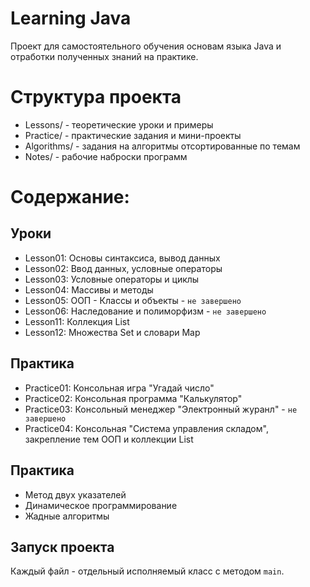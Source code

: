 # Learning Java

Проект для самостоятельного обучения основам языка Java и отработки полученных знаний на практике.

# Структура проекта

- Lessons/ - теоретические уроки и примеры
- Practice/ - практические задания и мини-проекты
- Algorithms/ - задания на алгоритмы отсортированные по темам
- Notes/ - рабочие наброски программ

# Содержание:

## Уроки
- Lesson01: Основы синтаксиса, вывод данных
- Lesson02: Ввод данных, условные операторы
- Lesson03: Условные операторы и циклы
- Lesson04: Массивы и методы
- Lesson05: ООП - Классы и объекты - `не завершено`
- Lesson06: Наследование и полиморфизм - `не завершено`
- Lesson11: Коллекция List
- Lesson12: Множества Set и словари Map

## Практика
- Practice01: Консольная игра "Угадай число"
- Practice02: Консольная программа "Калькулятор"
- Practice03: Консольный менеджер "Электронный журанл" - `не завершено`
- Practice04: Консольная "Cистема управления складом", закрепление тем ООП и коллекции List

## Практика
- Метод двух указателей
- Динамическое программирование
- Жадные алгоритмы

## Запуск проекта
Каждый файл - отдельный исполняемый класс с методом `main`.